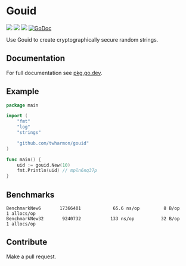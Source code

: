 # Gouid

![](https://github.com/twharmon/gouid/workflows/Test/badge.svg) [![](https://goreportcard.com/badge/github.com/twharmon/gouid)](https://goreportcard.com/report/github.com/twharmon/gouid) [![](https://gocover.io/_badge/github.com/twharmon/gouid)](https://gocover.io/github.com/twharmon/gouid) [![GoDoc](https://godoc.org/github.com/twharmon/gouid?status.svg)](https://godoc.org/github.com/twharmon/gouid)

Use Gouid to create cryptographically secure random strings.


## Documentation

For full documentation see [pkg.go.dev](https://pkg.go.dev/github.com/twharmon/gouid).


## Example

```go
package main

import (
	"fmt"
	"log"
	"strings"

	"github.com/twharmon/gouid"
)

func main() {
	uid := gouid.New(10)
	fmt.Println(uid) // mpln6nq37p
}
```

## Benchmarks

```
BenchmarkNew6    	17366401	        65.6 ns/op	       8 B/op	       1 allocs/op
BenchmarkNew32   	 9240732	       133 ns/op	      32 B/op	       1 allocs/op
```

## Contribute

Make a pull request.
